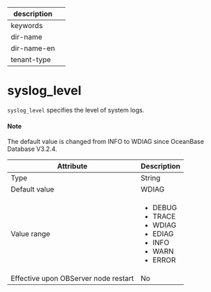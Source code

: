 |description||
|---|---|
|keywords||
|dir-name||
|dir-name-en||
|tenant-type||

# syslog_level

`syslog_level` specifies the level of system logs.

<main id="notice" type='explain'>
  <h4>Note</h4>
  <p>The default value is changed from INFO to WDIAG since OceanBase Database V3.2.4. </p>
</main>

| **Attribute** | **Description** |
| --- | --- |
| Type | String |
| Default value | WDIAG |
| Value range | <ul><li>  DEBUG </li><li> TRACE</li><li>WDIAG</li><li>EDIAG</li><li>INFO </li><li> WARN</li><li> ERROR</li></ul> |
| Effective upon OBServer node restart | No |

